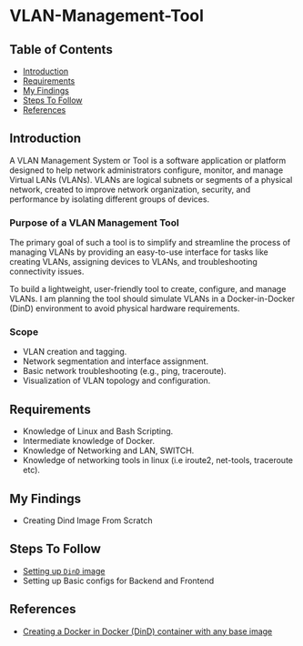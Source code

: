 # VLAN-Management-Tool

## Table of Contents
- [Introduction](#introduction)
- [Requirements](#requirements)
- [My Findings](#my-findings)
- [Steps To Follow](#steps-to-follow)
- [References](#references)

## Introduction 
A VLAN Management System or Tool is a software application or platform designed to help network administrators configure, monitor, and manage Virtual LANs (VLANs). VLANs are logical subnets or segments of a physical network, created to improve network organization, security, and performance by isolating different groups of devices.

### Purpose of a VLAN Management Tool
The primary goal of such a tool is to simplify and streamline the process of managing VLANs by providing an easy-to-use interface for tasks like creating VLANs, assigning devices to VLANs, and troubleshooting connectivity issues.

To build a lightweight, user-friendly tool to create, configure, and manage VLANs. I am planning the tool should simulate VLANs in a Docker-in-Docker (DinD) environment to avoid physical hardware requirements.
### Scope
- VLAN creation and tagging.
- Network segmentation and interface assignment.
- Basic network troubleshooting (e.g., ping, traceroute).
- Visualization of VLAN topology and configuration.

## Requirements
- Knowledge of Linux and Bash Scripting.
- Intermediate knowledge of Docker.
- Knowledge of Networking and LAN, SWITCH.
- Knowledge of networking tools in linux (i.e iroute2, net-tools, traceroute etc).
## My Findings
- Creating Dind Image From Scratch
## Steps To Follow
- [Setting up `DinD` image](./docs/dind_image_creation.md)
- Setting up Basic configs for Backend and Frontend

## References
- [Creating a Docker in Docker (DinD) container with any base image](https://medium.com/@ferdinandklr/creating-a-docker-in-docker-dind-container-with-any-base-image-7ce3a4d44021)